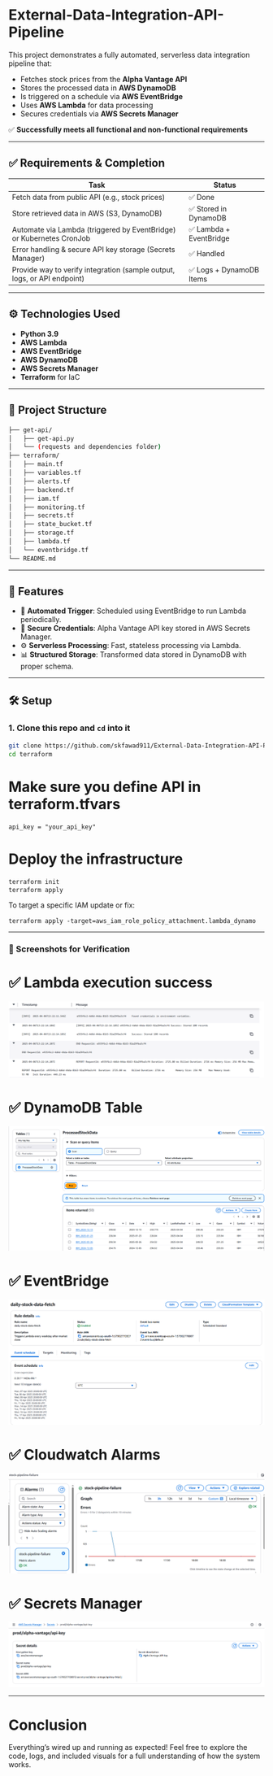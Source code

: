 # External-Data-Integration-API-Pipeline

This project demonstrates a fully automated, serverless data integration pipeline that:
- Fetches stock prices from the **Alpha Vantage API**
- Stores the processed data in **AWS DynamoDB**
- Is triggered on a schedule via **AWS EventBridge**
- Uses **AWS Lambda** for data processing
- Secures credentials via **AWS Secrets Manager**

✅ **Successfully meets all functional and non-functional requirements**

---

## ✅ Requirements & Completion

| Task                                                                                   | Status     |
|----------------------------------------------------------------------------------------|------------|
| Fetch data from public API (e.g., stock prices)                                        | ✅ Done     |
| Store retrieved data in AWS (S3, DynamoDB)                                             | ✅ Stored in DynamoDB |
| Automate via Lambda (triggered by EventBridge) or Kubernetes CronJob                  | ✅ Lambda + EventBridge |
| Error handling & secure API key storage (Secrets Manager)                             | ✅ Handled |
| Provide way to verify integration (sample output, logs, or API endpoint)              | ✅ Logs + DynamoDB Items |

---

## ⚙️ Technologies Used

- **Python 3.9**
- **AWS Lambda**
- **AWS EventBridge**
- **AWS DynamoDB**
- **AWS Secrets Manager**
- **Terraform** for IaC

---

## 📂 Project Structure
```bash
├── get-api/
│   ├── get-api.py
│   └── (requests and dependencies folder)
├── terraform/
│   ├── main.tf
│   ├── variables.tf
│   ├── alerts.tf
│   ├── backend.tf
│   ├── iam.tf
│   ├── monitoring.tf
│   ├── secrets.tf
│   ├── state_bucket.tf
│   ├── storage.tf
│   ├── lambda.tf
│   └── eventbridge.tf
└── README.md
```
---

## 🚀 Features

- 🔄 **Automated Trigger**: Scheduled using EventBridge to run Lambda periodically.
- 🔐 **Secure Credentials**: Alpha Vantage API key stored in AWS Secrets Manager.
- ⚙️ **Serverless Processing**: Fast, stateless processing via Lambda.
- 📊 **Structured Storage**: Transformed data stored in DynamoDB with proper schema.

---

## 🛠️ Setup

### 1. Clone this repo and `cd` into it

```bash
git clone https://github.com/skfawad911/External-Data-Integration-API-Pipeline.git
cd terraform
```
# Make sure you define API in terraform.tfvars
```
api_key = "your_api_key"
```

# Deploy the infrastructure
```
terraform init
terraform apply
```
To target a specific IAM update or fix:
```
terraform apply -target=aws_iam_role_policy_attachment.lambda_dynamo
```


--- 

### 📸 Screenshots for Verification

# ✅ Lambda execution success
![lambda](Images/cloudwatch.png)

# ✅ DynamoDB Table
![dynamodb](Images/dynamodb.png)

# ✅ EventBridge
![eventbridge](Images/eventbridge.png)

# ✅ Cloudwatch Alarms
![cloudwatch](Images/image.png)

# ✅ Secrets Manager
![cloudwatch](Images/secretmanager.png)

---
# Conclusion
Everything’s wired up and running as expected! Feel free to explore the code, logs, and included visuals for a full understanding of how the system works.
